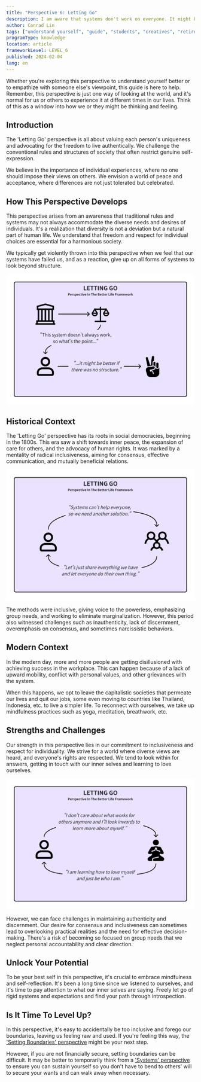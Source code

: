 ```yaml
---
title: "Perspective 6: Letting Go"
description: I am aware that systems don't work on everyone. It might be better if there was no structure.
author: Conrad Lin
tags: ["understand yourself", "guide", "students", "creatives", "retirees"]
programType: knowledge
location: article
frameworkLevel: LEVEL_6
published: 2024-02-04
lang: en
---
```


<InfoBanner shouldCenter emoji=":bulb:">
  Whether you're exploring this perspective to understand yourself better or to empathize with someone else's viewpoint, this guide is here to help. Remember, this perspective is just one way of looking at the world, and it's normal for us or others to experience it at different times in our lives. Think of this as a window into how we or they might be thinking and feeling.
</InfoBanner>

## Introduction

The 'Letting Go' perspective is all about valuing each person's uniqueness and advocating for the freedom to live authentically. We challenge the conventional rules and structures of society that often restrict genuine self-expression.

We believe in the importance of individual experiences, where no one should impose their views on others. We envision a world of peace and acceptance, where differences are not just tolerated but celebrated.

## How This Perspective Develops

This perspective arises from an awareness that traditional rules and systems may not always accommodate the diverse needs and desires of individuals. It's a realization that diversity is not a deviation but a natural part of human life. We understand that freedom and respect for individual choices are essential for a harmonious society.

We typically get violently thrown into this perspective when we feel that our systems have failed us, and as a reaction, give up on all forms of systems to look beyond structure.

![Image](../../../../framework/6_a.jpg)

## Historical Context

The 'Letting Go' perspective has its roots in social democracies, beginning in the 1800s. This era saw a shift towards inner peace, the expansion of care for others, and the advocacy of human rights. It was marked by a mentality of radical inclusiveness, aiming for consensus, effective communication, and mutually beneficial relations.

![Image](../../../../framework/6_c.jpg)

The methods were inclusive, giving voice to the powerless, emphasizing group needs, and working to eliminate marginalization. However, this period also witnessed challenges such as inauthenticity, lack of discernment, overemphasis on consensus, and sometimes narcissistic behaviors.

## Modern Context

In the modern day, more and more people are getting disillusioned with achieving success in the workplace. This can happen because of a lack of upward mobility, conflict with personal values, and other grievances with the system.

When this happens, we opt to leave the capitalistic societies that permeate our lives and quit our jobs, some even moving to countries like Thailand, Indonesia, etc. to live a simpler life. To reconnect with ourselves, we take up mindfulness practices such as yoga, meditation, breathwork, etc.

## Strengths and Challenges

Our strength in this perspective lies in our commitment to inclusiveness and respect for individuality. We strive for a world where diverse views are heard, and everyone's rights are respected. We tend to look within for answers, getting in touch with our inner selves and learning to love ourselves.

![Image](../../../../framework/6_b.jpg)

However, we can face challenges in maintaining authenticity and discernment. Our desire for consensus and inclusiveness can sometimes lead to overlooking practical realities and the need for effective decision-making. There's a risk of becoming so focused on group needs that we neglect personal accountability and clear direction.

## Unlock Your Potential

To be your best self in this perspective, it's crucial to embrace mindfulness and self-reflection. It's been a long time since we listened to ourselves, and it's time to pay attention to what our inner selves are saying. Freely let go of rigid systems and expectations and find your path through introspection.

## Is It Time To Level Up?

In this perspective, it's easy to accidentally be too inclusive and forego our boundaries, leaving us feeling raw and used. If you're feeling this way, the ['Setting Boundaries' perspective](/unlock-your-potential/programs/guide-7) might be your next step.

However, if you are not financially secure, setting boundaries can be difficult. It may be better to temporarily think from a ['Systems' perspective](/unlock-your-potential/programs/guide-5) to ensure you can sustain yourself so you don't have to bend to others' will to secure your wants and can walk away when necessary.